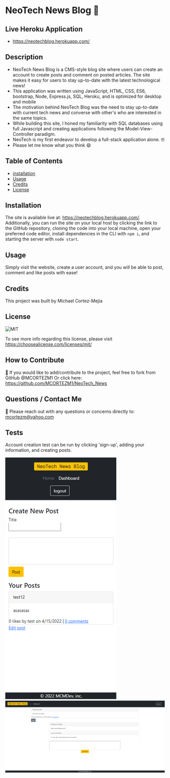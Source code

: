 
  # NeoTech News Blog :newspaper:

  ## **Live Heroku Application**

  - https://neotechblog.herokuapp.com/

  ## **Description**
   
  - NeoTech News Blog is a CMS-style blog site where users can create an account to create posts and comment on posted articles. The site makes it easy for users to stay up-to-date with the latest technological news!
  - This application was written using JavaScript, HTML, CSS, ES6, bootstrap, Node, Express.js, SQL, Heroku, and is optimized for desktop and mobile
  - The motivation behind NeoTech Blog was the need to stay up-to-date with current tech news and converse with other's who are interested in the same topics.
  - While building this site, I honed my familiarity with SQL databases using full Javascript and creating applications following the Model-View-Controller paradigm. 
  - NeoTech is my first endeavor to develop a full-stack application alone. :nerd_face:
  - Please let me know what you think :smile:

  ## **Table of Contents** 
  
  - [installation](#installation)
  - [Usage](#usage)
  - [Credits](#credits)
  - [License](#license)

  ## **Installation**
  
  The site is available live at: https://neotechblog.herokuapp.com/. Additionally, you can run the site on your local host by clicking the link to the GitHub repository, cloning the code into your local machine, open your preferred code editor, install dependencies in the CLI with `npm i`, and starting the server with `node start`.


  ## **Usage**

  Simply visit the website, create a user account, and you will be able to post, comment and like posts with ease!


  ## **Credits** 

  This project was built by Michael Cortez-Mejia 


  
  ## **License**

  ![MIT](https://img.shields.io/static/v1?label=License&message=MIT&color=success)

  To see more info regarding this license, please visit https://choosealicense.com/licenses/mit/
  




  ## **How to Contribute**

  :handshake:  If you would like to add/contribute to the project, feel free to fork from GitHub @MCORTEZM1 
  Or click here: https://github.com/MCORTEZM1/NeoTech_News

  ## **Questions / Contact Me**

 :thinking: Please reach out with any questions or concerns directly to: mcortezm@yahoo.com


## **Tests**

  Account creation test can be run by clicking 'sign-up', adding your information, and creating posts. 
  


  ![NeoTech](./img/neomobile.PNG "mobile view")
  ![NeoTech](./img/updateneo.PNG "Desktop view")



